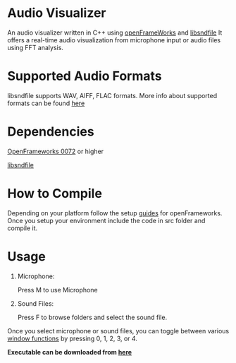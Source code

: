 Audio Visualizer 
=====================
An audio visualizer written in C++ using [openFrameWorks](http://en.wikipedia.org/wiki/OpenFrameworks) and [libsndfile](http://en.wikipedia.org/wiki/Libsndfile) 
It offers a real-time audio visualization from microphone input or audio files using FFT analysis.


Supported Audio Formats
=====================
libsndfile supports WAV, AIFF, FLAC formats. More info about supported formats can be found [here](http://www.mega-nerd.com/libsndfile/)


Dependencies
=====================
[OpenFrameworks 0072](https://github.com/openframeworks/openFrameworks) or higher

[libsndfile](https://github.com/erikd/libsndfile)


How to Compile
=====================
Depending on your platform follow the setup [guides](http://openframeworks.cc/download/) for openFrameworks. Once you setup your environment include the code in src folder and compile it.


Usage
=====================

1) Microphone:

	Press M to use Microphone

2) Sound Files:

	Press F to browse folders and select the sound file.


Once you select microphone or sound files, you can toggle between various [window functions](http://en.wikipedia.org/wiki/Window_function) by pressing 0, 1, 2, 3, or 4.

**Executable can be downloaded from [here](http://goo.gl/KOYyPJ)**



  
